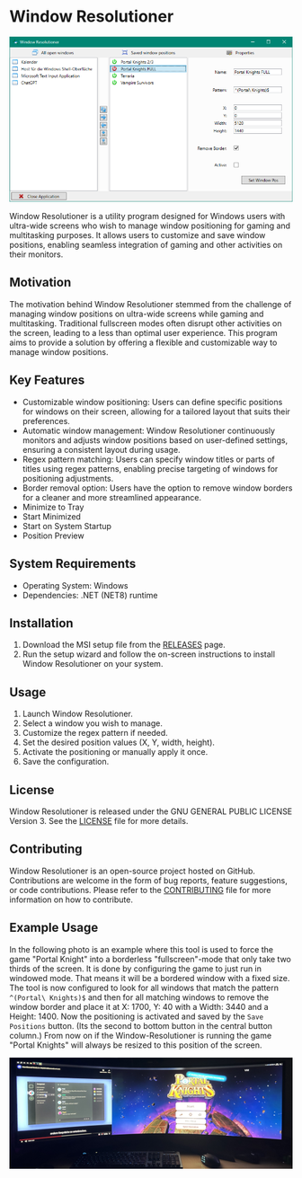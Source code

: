 # Window Resolutioner

![Screenshot](screenshot.png)

Window Resolutioner is a utility program designed for Windows users with ultra-wide screens who wish to manage window positioning for gaming and multitasking purposes. It allows users to customize and save window positions, enabling seamless integration of gaming and other activities on their monitors.

## Motivation

The motivation behind Window Resolutioner stemmed from the challenge of managing window positions on ultra-wide screens while gaming and multitasking. Traditional fullscreen modes often disrupt other activities on the screen, leading to a less than optimal user experience. This program aims to provide a solution by offering a flexible and customizable way to manage window positions.

## Key Features

- Customizable window positioning: Users can define specific positions for windows on their screen, allowing for a tailored layout that suits their preferences.
- Automatic window management: Window Resolutioner continuously monitors and adjusts window positions based on user-defined settings, ensuring a consistent layout during usage.
- Regex pattern matching: Users can specify window titles or parts of titles using regex patterns, enabling precise targeting of windows for positioning adjustments.
- Border removal option: Users have the option to remove window borders for a cleaner and more streamlined appearance.
- Minimize to Tray
- Start Minimized
- Start on System Startup
- Position Preview

## System Requirements

- Operating System: Windows
- Dependencies: .NET (NET8) runtime

## Installation

1. Download the MSI setup file from the [RELEASES](https://github.com/derDere/window-resolutioner/releases/) page.
2. Run the setup wizard and follow the on-screen instructions to install Window Resolutioner on your system.

## Usage

1. Launch Window Resolutioner.
2. Select a window you wish to manage.
3. Customize the regex pattern if needed.
4. Set the desired position values (X, Y, width, height).
5. Activate the positioning or manually apply it once.
6. Save the configuration.

## License

Window Resolutioner is released under the GNU GENERAL PUBLIC LICENSE Version 3. See the [LICENSE](LICENSE) file for more details.

## Contributing

Window Resolutioner is an open-source project hosted on GitHub. Contributions are welcome in the form of bug reports, feature suggestions, or code contributions. Please refer to the [CONTRIBUTING](CONTRIBUTING.md) file for more information on how to contribute.

## Example Usage

In the following photo is an example where this tool is used to force the game "Portal Knight" into a borderless "fullscreen"-mode that only take two thirds of the screen. It is done by configuring the game to just run in windowed mode. That means it will be a bordered window with a fixed size. The tool is now configured to look for all windows that match the pattern ```^(Portal\ Knights)$``` and then for all matching windows to remove the window border and place it at X: 1700, Y: 40 with a Width: 3440 and a Height: 1400. Now the positioning is activated and saved by the ```Save Positions``` button. (Its the second to bottom button in the central button column.) From now on if the Window-Resolutioner is running the game "Portal Knights" will always be resized to this position of the screen.

![Example](example.png)
